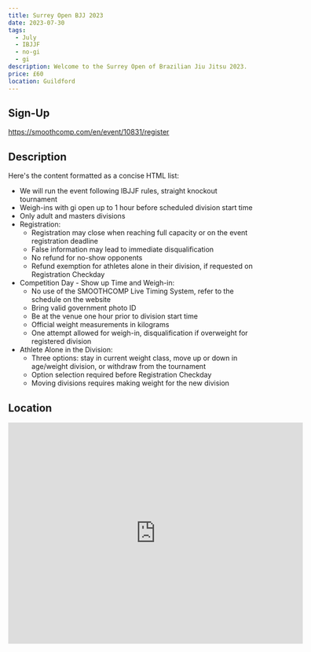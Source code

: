 ```yaml
---
title: Surrey Open BJJ 2023
date: 2023-07-30
tags:
  - July
  - IBJJF
  - no-gi
  - gi
description: Welcome to the Surrey Open of Brazilian Jiu Jitsu 2023.
price: £60
location: Guildford
---
```

## Sign-Up
https://smoothcomp.com/en/event/10831/register

## Description
Here's the content formatted as a concise HTML list:

<ul>
  <li>We will run the event following IBJJF rules, straight knockout tournament</li>
  <li>Weigh-ins with gi open up to 1 hour before scheduled division start time</li>
  <li>Only adult and masters divisions</li>
  <li>Registration:
    <ul>
      <li>Registration may close when reaching full capacity or on the event registration deadline</li>
      <li>False information may lead to immediate disqualification</li>
      <li>No refund for no-show opponents</li>
      <li>Refund exemption for athletes alone in their division, if requested on Registration Checkday</li>
    </ul>
  </li>
  <li>Competition Day - Show up Time and Weigh-in:
    <ul>
      <li>No use of the SMOOTHCOMP Live Timing System, refer to the schedule on the website</li>
      <li>Bring valid government photo ID</li>
      <li>Be at the venue one hour prior to division start time</li>
      <li>Official weight measurements in kilograms</li>
      <li>One attempt allowed for weigh-in, disqualification if overweight for registered division</li>
    </ul>
  </li>
  <li>Athlete Alone in the Division:
    <ul>
      <li>Three options: stay in current weight class, move up or down in age/weight division, or withdraw from the tournament</li>
      <li>Option selection required before Registration Checkday</li>
      <li>Moving divisions requires making weight for the new division</li>
    </ul>
  </li>
</ul>

## Location
<iframe src="https://www.google.com/maps/embed?pb=!1m17!1m12!1m3!1d2498.02102988812!2d-0.6082101842399477!3d51.23710757959161!2m3!1f0!2f0!3f0!3m2!1i1024!2i768!4f13.1!3m2!1m1!2zNTHCsDE0JzEzLjYiTiAwwrAzNicyMS43Ilc!5e0!3m2!1sen!2suk!4v1689528600416!5m2!1sen!2suk" width="600" height="450" style="border:0;" allowfullscreen="" loading="lazy" referrerpolicy="no-referrer-when-downgrade"></iframe>
